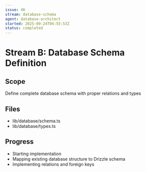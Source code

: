 ```yaml
---
issue: 46
stream: database-schema
agent: database-architect
started: 2025-09-24T04:55:53Z
status: completed
---
```


# Stream B: Database Schema Definition

## Scope
Define complete database schema with proper relations and types

## Files
- lib/database/schema.ts
- lib/database/types.ts

## Progress
- Starting implementation
- Mapping existing database structure to Drizzle schema
- Implementing relations and foreign keys